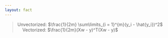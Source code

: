 ```yaml
---
layout: fact
---
```


<Congratz
  achievement="on knowing your first loss function!"
  message="Remember its name: Mean Squared Error"
  secondary="Also remember and UNDERSTAND the how and why."
  caveat="Even if you can't remember either formula"
/>

> Unvectorized: $\frac{1}{2m} \sum\limits_{i = 1}^{m}(y_i - \hat{y_i})^2$
> &nbsp; &nbsp; Vectorized: <span class="vectorized">$\frac{1}{2m}(Xw - y)^T(Xw - y)$</span>

<style>
  .katex {
    color: darkorange;
  }
</style>